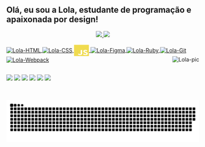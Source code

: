 ## Olá, eu sou a Lola, estudante de programação e apaixonada por design!
<div align="center">
  <a href="https://github.com/lmartinhao">
  <img height="160em" src="https://github-readme-stats.vercel.app/api?username=lmartinhao&show_icons=true&theme=dracula&include_all_commits=true&count_private=true"/>
  <img height="160em" src="https://github-readme-stats.vercel.app/api/top-langs/?username=lmartinhao&layout=compact&langs_count=7&theme=dracula"/>
</div>
<div style="display: inline_block"><br>
  <img align="center" alt="Lola-HTML" height="30" width="40" src="https://cdn.jsdelivr.net/gh/devicons/devicon/icons/html5/html5-plain.svg">
  <img align="center" alt="Lola-CSS" height="30" width="40" src="https://cdn.jsdelivr.net/gh/devicons/devicon/icons/css3/css3-plain.svg">
  <img align="center" alt="Lola-Js" height="30" width="40" src="https://raw.githubusercontent.com/devicons/devicon/master/icons/javascript/javascript-plain.svg">
  <img align="center" alt="Lola-Figma" height="30" width="40" src="https://cdn.jsdelivr.net/gh/devicons/devicon/icons/figma/figma-original.svg">
  <img align="center" alt="Lola-Ruby" height="30" width="40" src="https://cdn.jsdelivr.net/gh/devicons/devicon/icons/ruby/ruby-original.svg">
  <img align="center" alt="Lola-Git" height="30" width="40" src="https://cdn.jsdelivr.net/gh/devicons/devicon/icons/git/git-original.svg"> 
  <img align="center" alt="Lola-Webpack" height="30" width="40" src="https://cdn.jsdelivr.net/gh/devicons/devicon/icons/webpack/webpack-plain.svg"> 
  <img align="right" alt="Lola-pic" height="115" src="https://i.ibb.co/Bq3Bsw9/rounded-in-photoretrica.png">
</div>
  
  ##
  
  <div>
  <a href="https://www.linkedin.com/in/lola-martinhao" target="_blank"><img src="https://img.shields.io/badge/-LinkedIn-%230077B5?style=for-the-badge&logo=linkedin&logoColor=white" target="_blank"></a>
  <a href="https://dev.to/lmartinhao" target="_blank"><img src="https://img.shields.io/badge/dev.to-0A0A0A?style=for-the-badge&logo=devdotto&logoColor=white" target="_blank"></a>
  <a href="https://www.instagram.com/lolamartinhao" target="_blank"><img src="https://img.shields.io/badge/-Instagram-%23E4405F?style=for-the-badge&logo=instagram&logoColor=white" target="_blank"></a>
 	<a href="https://www.twitch.tv/lolamartinhao" target="_blank"><img src="https://img.shields.io/badge/Twitch-9146FF?style=for-the-badge&logo=twitch&logoColor=white" target="_blank"></a> 
  <a href = "mailto:lola.martinhao@gmail.com"><img src="https://img.shields.io/badge/-Gmail-%23333?style=for-the-badge&logo=gmail&logoColor=white" target="_blank"></a>
  <a href="https://www.youtube.com/playlist?list=PLy6xkpMd08sYHX6ryYZs5XJBgz8QY6z2D" target="_blank"><img src="https://img.shields.io/badge/YouTube-FF0000?style=for-the-badge&logo=youtube&logoColor=white" target="_blank"></a>
  
  ![Snake animation](https://github.com/lmartinhao/lmartinhao/blob/output/github-contribution-grid-snake.svg)
  
  </div>
          
